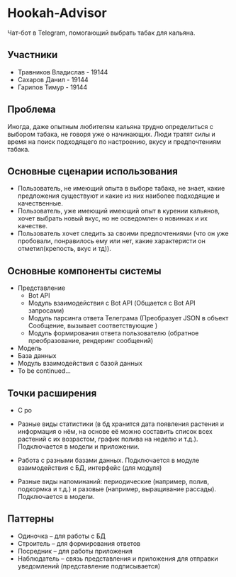 # Hookah-Advisor
Чат-бот в Telegram, помогающий выбрать табак для кальяна.

Участники
---------
- Травников Владислав - 19144
- Сахаров Данил - 19144
- Гарипов Тимур - 19144

Проблема
------

Иногда, даже опытным любителям кальяна трудно определиться с выбором табака, не говоря уже о начинающих. Люди тратят силы и время на поиск подходящего по настроению, вкусу и предпочтениям табака.  

Основные сценарии использования
-------------------------------
- Пользователь, не имеющий опыта в выборе табака, не знает, какие предложения существуют и какие из них наиболее подходящие и качественные. 
- Пользователь, уже имеющий имеющий опыт в курении кальянов, хочет выбрать новый вкус, но не осведомлен о новинках и их качестве.
- Пользователь хочет следить за своими предпочтениями (что он уже пробовали, понравилось ему или нет, какие характеристи он отметил(крепость, вкус и тд)). 

Основные компоненты системы
---------------------------

- Представление
  - Bot API
  - Модуль взаимодействия с Bot API (Общается с Bot API запросами)
  - Модуль парсинга ответа Телеграма (Преобразует JSON в объект Сообщение, вызывает соответствующие )
  - Модуль формирования ответа пользователю (обратное преобразование, рендеринг сообщений)
- Модель
- База данных
- Модуль взаимодействия с базой данных
- To be continued...


Точки расширения
----------------
- С ро



- Разные виды статистики (в бд хранится дата появления растения и информация о нём, на основе её можно составить список всех растений с их возрастом, график полива на неделю и т.д.). Подключается в модели и приложении.
- Работа с разными базами данных. Подключается в модуле взаимодействия с БД, интерфейс (для модуля)
- Разные виды напоминаний: периодические (например, полив, подкормка и т.д.) и разовые (например, выращивание рассады). Подключается в модели. 

Паттерны
--------
- Одиночка – для работы с БД 
- Строитель – для формирования ответов
- Посредник – для работы приложения
- Наблюдатель  – связь представления и приложения для отправки уведомлений (представление подписывается)

